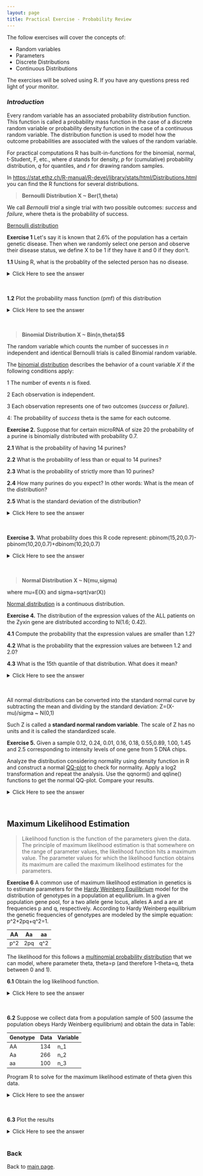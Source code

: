```yaml
---
layout: page
title: Practical Exercise - Probability Review
---
```


The follow exercises will cover the concepts of:

* Random variables
* Parameters
* Discrete Distributions
* Continuous Distributions



The exercises will be solved using R. If you have any questions press red light of your monitor.


### *Introduction*

Every random variable has an associated probability distribution function. This
function is called a probability mass function in the case of a discrete random
variable or probability density function in the case of a continuous random variable. The distribution function is used to model how the outcome
probabilities are associated with the values of the random variable.


For practical computations R has built-in-functions for the binomial,
normal, t-Student, F, etc.,  where _d_ stands for density, _p_ for (cumulative) probability distribution, _q_ for quantiles, and _r_ for drawing
random samples.


In <https://stat.ethz.ch/R-manual/R-devel/library/stats/html/Distributions.html> you can find the R functions for several distributions.

> **Bernoulli Distribution X ~ Ber(1,theta)**

We call _Bernoulli trial_ a single trial with
two possible outcomes: _success_ and _failure_, where theta is the probability of success.

[Bernoulli distribution](https://en.wikipedia.org/wiki/Bernoulli_distribution)


**Exercise 1**   Let's say it is known that 2.6% of the population has a certain genetic disease. Then when we randomly
select one person and observe their disease status, we define X to be 1 if they have it and 0 if they don't.

**1.1** Using R, what is the probablity of the selected person has no disease.

<details><summary>Click Here to see the answer</summary><p>

```r
dbinom(0,1,0.026)
```
</p></details>
<br/>
<br/>

**1.2** Plot the probability mass function (pmf) of this distribution
<details><summary>Click Here to see the answer</summary><p>

```r
  prob<-c(dbinom(0,1,0.026),dbinom(1,1,0.026))
  barplot(prob,ylab="P(X=k)",names.arg=c(0,1), width=1,xlim=c(0,4),ylim=c(0,1), main="Probability   mass function Ber(0.026)")
```
</p></details>
<br/>
<br/>



> **Binomial Distribution  X ~ Bin(n,theta)$$**

The random variable which counts the number of successes in _n_ independent and identical
Bernoulli trials is called Binomial random variable.

The [binomial distribution](https://en.wikipedia.org/wiki/Binomial_distribution) describes the behavior of a count variable _X_ if the following conditions apply:


1 The number of events _n_ is fixed.

2 Each observation is independent.

3 Each observation represents one of two outcomes (_success_ or _failure_).

4: The probability of _success_ theta is the same for each outcome.



**Exercise 2.** Suppose that for certain microRNA of size 20 the probability of a purine is binomially distributed with probability 0.7.

**2.1** What is the probability of having 14 purines?

**2.2** What is the probability of less than or equal to 14 purines?

**2.3** What is the probability of strictly more than 10 purines?

**2.4** How many purines do you expect? In other words: What is the mean of the distribution?

**2.5** What is the standard deviation of the distribution?

<details><summary>Click Here to see the answer</summary><p>

```r
#a)
dbinom(14,20,0.7)

#b)
pbinom(14,20,0.7)

#c)
1-pbinom(10,20,0.7)

#d)
mean_10<-20*0.7

#e)
sqrt(20*0.7*0.3)
```
</p></details>
<br/>
<br/>


**Exercise 3.** What probability does this R code represent: pbinom(15,20,0.7)-pbinom(10,20,0.7)+dbinom(10,20,0.7)


<details><summary>Click Here to see the answer</summary><p>

P(10<=X<=20)

</p></details>
<br/>
<br/>

> **Normal Distribution X ~ N(mu,sigma)**

where mu=E(X) and sigma=sqrt(var(X))

[Normal distribution](https://pt.wikipedia.org/wiki/Distribuição_normal) is a continuous distribution.



**Exercise 4.** The distribution of the expression values of the ALL patients on the Zyxin gene are distributed according to N(1.6; 0.42).

**4.1** Compute the probability that the expression values are smaller than 1.2?

**4.2** What is the probability that the expression values are between 1.2 and 2.0?

**4.3** What is the 15th quantile of that distribution. What does it mean?


<details><summary>Click Here to see the answer</summary><p>

```r
#a)
pnorm(1.2,1.6,0.42)

#b)
pnorm(2,1.6,0.42)-pnorm(1.2,1.6,0.42)

#c)
qnorm(0.15,1.6,0.42)
```
</p></details>
<br/>
<br/>

All normal distributions can be converted into the standard normal curve by subtracting the mean and dividing by the standard deviation: Z=(X-mu)/sigma ~ N(0,1)

Such Z is called a __standard normal random variable__.  The scale of Z has no units and it is called the standardized scale.


**Exercise 5.** Given a sample 0.12, 0.24, 0.01, 0.16, 0.18, 0.55,0.89, 1.00, 1.45 and 2.5 corresponding to intensity levels of one gene from 5 DNA chips.

Analyze the distribution considering normality using density function
in R and construct a normal [QQ-plot](https://en.wikipedia.org/wiki/Q–Q_plot) to check for normality. Apply a
log2 transformation and repeat the analysis. Use the qqnorm() and
qqline() functions to get the normal QQ-plot. Compare your results.

<details><summary>Click Here to see the answer</summary><p>

```r
set<-c(0.12, 0.24, 0.01, 0.16, 0.18, 0.55,0.89, 1.00, 1.45,
2.5)

plot(density(set))

new_set<-log2(set)
plot(density(new_set))
qqnorm(set)
qqline(set)
qqnorm(new_set)
qqline(new_set)
```
</p></details>
<br/>
<br/>


## **Maximum Likelihood Estimation**


>Likelihood function is the function of the parameters given the data. The principle of maximum likelihood estimation is that somewhere on the range of parameter values, the likelihood function hits a maximum value. The parameter values for which the likelihood function obtains its maximum are called the maximum likelihood estimates for the parameters.


**Exercise 6**  A common use of maximum likelihood estimation in genetics is to estimate parameters for the [Hardy Weinberg Equilibrium](https://www.nature.com/scitable/definition/hardy-weinberg-equation-299) model for the distribution of genotypes in a population at equilibrium. In a given population gene pool, for a two allele gene locus, alleles A and a are at frequencies p and q, respectively. According to Hardy Weinberg equilibrium the genetic frequencies of genotypes are modeled by the simple equation: p^2+2pq+q^2=1.


  AA  |  Aa  |  aa
------|------|------
  p^2 |  2pq |  q^2

  The likelihood for this follows a [multinomial probability distribution](https://en.wikipedia.org/wiki/Multinomial_distribution) that we can model, where parameter theta, theta=p (and therefore 1-theta=q, theta between 0 and 1).


**6.1** Obtain the log likelihood function.

<details><summary>Click Here to see the answer</summary><p>


![log likelihood function](Images/solutionlike.png)


</p></details>
<br/>
<br/>

**6.2** Suppose we collect data from a population sample of 500 (assume the
population obeys Hardy Weinberg equilibrium) and obtain the data in Table:

Genotype  |  Data  | Variable
----------|--------|----------
AA        |   134  | n_1
Aa        |   266  | n_2
aa        |   100  | n_3


Program R to solve for the maximum likelihood estimate of theta given
this data.

<details><summary>Click Here to see the answer</summary><p>

```r
#Create a grid of theta values
theta<-1:1000/1000

#Create a data vector to store (log)likelihood values
lik<-vector(length=1000)

#Enter data
n1<-134
n2<-266
n3<-100

#Given data, evaluate log likelihood
for(i in 1:1000){
 lik[i]<-2*n1*log(theta[i])+n2*log(2)+n2*log(theta[i])+
  n2*log(1-theta[i])+2*n3*log(1-theta[i])}


# Use which function to determine max value of lik

which(lik==max(lik))

lik[534]

#MLE value for theta (corresponding vector index to lik[534])
theta[534]
```
</p></details>
<br/>
<br/>

**6.3** Plot the results

<details><summary>Click Here to see the answer</summary><p>

```r
plot(theta,lik,xlab="theta",ylab="log likelihood",
main="MLE estimation for theta")
abline(v=theta[534],lty=2)
legend(x=0.54,y=-2000,legend="MLE theta=0.534")
```
</p></details>

<br/>

### Back

Back to [main page](../index.md).
